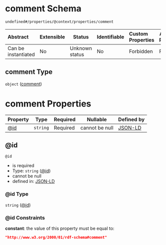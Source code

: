 # comment Schema

```txt
undefined#/properties/@context/properties/comment
```




| Abstract            | Extensible | Status         | Identifiable | Custom Properties | Additional Properties | Access Restrictions | Defined In                                                                      |
| :------------------ | ---------- | -------------- | ------------ | :---------------- | --------------------- | ------------------- | ------------------------------------------------------------------------------- |
| Can be instantiated | No         | Unknown status | No           | Forbidden         | Forbidden             | none                | [ndl-isil.schema.json\*](../../out/ndl-isil.schema.json "open original schema") |

## comment Type

`object` ([comment](ndl-isil-properties-json-ld-context-properties-comment.md))

# comment Properties

| Property    | Type     | Required | Nullable       | Defined by                                                                                                                                            |
| :---------- | -------- | -------- | -------------- | :---------------------------------------------------------------------------------------------------------------------------------------------------- |
| [@id](#@id) | `string` | Required | cannot be null | [JSON-LD](ndl-isil-properties-json-ld-context-properties-comment-properties-id.md "undefined#/properties/@context/properties/comment/properties/@id") |

## @id




`@id`

-   is required
-   Type: `string` ([@id](ndl-isil-properties-json-ld-context-properties-comment-properties-id.md))
-   cannot be null
-   defined in: [JSON-LD](ndl-isil-properties-json-ld-context-properties-comment-properties-id.md "undefined#/properties/@context/properties/comment/properties/@id")

### @id Type

`string` ([@id](ndl-isil-properties-json-ld-context-properties-comment-properties-id.md))

### @id Constraints

**constant**: the value of this property must be equal to:

```json
"http://www.w3.org/2000/01/rdf-schema#comment"
```
